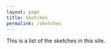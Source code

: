 ```yaml
---
layout: page
title: Sketches
permalink: /sketches
---
```

This is a list of the sketches in this site.
